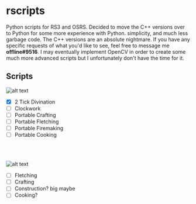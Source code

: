 # rscripts
Python scripts for RS3 and OSRS. Decided to move the C++ versions over to Python for some more experience with Python. simplicity, and much less garbage code. The C++ versions are an absolute nightmare. If you have any specific requests of what you'd like to see, feel free to message me **offline#9516**. I may eventually implement OpenCV in order to create some much more advanced scripts but I unfortunately don't have the time for it.

## Scripts

![alt text](https://camo.githubusercontent.com/ab0920b3bf41df826c18cd5d554f3bb8a380e9f0b676ca26efb31e69378f3363/687474703a2f2f7777772e73696d706c65696d616765726573697a65722e636f6d2f5f75706c6f6164732f70686f746f732f62323736393664302f72756e6573636170652d69636f6e2d325f33302e706e67)
- [X] 2 Tick Divination
- [ ] Clockwork
- [ ] Portable Crafting
- [ ] Portable Fletching
- [ ] Portable Firemaking
- [ ] Portable Cooking

<br/>
<br/>

![alt text](https://camo.githubusercontent.com/044fb963f625fbd36ee4146fba210b74d804fe66523459743e1e1fad035b1d83/687474703a2f2f7777772e73696d706c65696d616765726573697a65722e636f6d2f5f75706c6f6164732f70686f746f732f62323736393664302f6f7372732d6c6f676f5f315f31352e706e67)
- [ ] Fletching
- [ ] Crafting
- [ ] Construction? big maybe
- [ ] Cooking?
